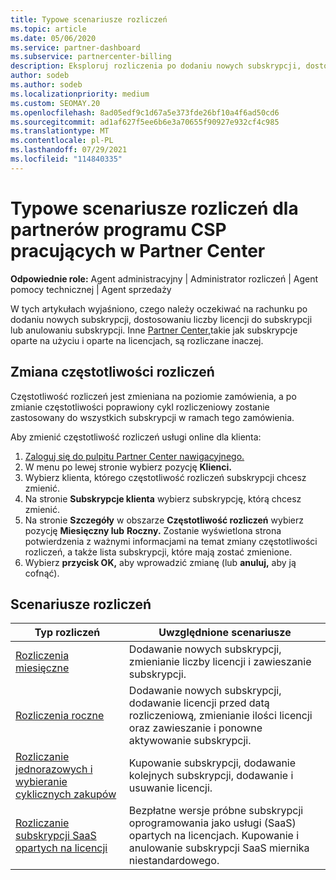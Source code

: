 ```yaml
---
title: Typowe scenariusze rozliczeń
ms.topic: article
ms.date: 05/06/2020
ms.service: partner-dashboard
ms.subservice: partnercenter-billing
description: Eksploruj rozliczenia po dodaniu nowych subskrypcji, dostosowaniu liczby licencji lub anulowaniu subskrypcji. Zobacz, czym różnią się subskrypcje oparte na użyciu i na licencjach.
author: sodeb
ms.author: sodeb
ms.localizationpriority: medium
ms.custom: SEOMAY.20
ms.openlocfilehash: 8ad05edf9c1d67a5e373fde26bf10a4f6ad50cd6
ms.sourcegitcommit: ad1af627f5ee6b6e3a70655f90927e932cf4c985
ms.translationtype: MT
ms.contentlocale: pl-PL
ms.lasthandoff: 07/29/2021
ms.locfileid: "114840335"
---
```

# <a name="common-billing-scenarios-for-csp-program-partners-working-in-partner-center"></a>Typowe scenariusze rozliczeń dla partnerów programu CSP pracujących w Partner Center

**Odpowiednie role:** Agent administracyjny | Administrator rozliczeń | Agent pomocy technicznej | Agent sprzedaży

W tych artykułach wyjaśniono, czego należy oczekiwać na rachunku po dodaniu nowych subskrypcji, dostosowaniu liczby licencji do subskrypcji lub anulowaniu subskrypcji. Inne [Partner Center,](./billing-basics.md)takie jak subskrypcje oparte na użyciu i oparte na licencjach, są rozliczane inaczej.


## <a name="change-billing-frequency"></a>Zmiana częstotliwości rozliczeń

Częstotliwość rozliczeń jest zmieniana na poziomie zamówienia, a po zmianie częstotliwości poprawiony cykl rozliczeniowy zostanie zastosowany do wszystkich subskrypcji w ramach tego zamówienia. 

Aby zmienić częstotliwość rozliczeń usługi online dla klienta:

1. [Zaloguj się do pulpitu Partner Center nawigacyjnego.](https://partner.microsoft.com/dashboard/home)
2. W menu po lewej stronie wybierz pozycję **Klienci.**
3. Wybierz klienta, którego częstotliwość rozliczeń subskrypcji chcesz zmienić.
4. Na stronie **Subskrypcje klienta** wybierz subskrypcję, którą chcesz zmienić.
5. Na stronie **Szczegóły** w obszarze **Częstotliwość rozliczeń** wybierz pozycję **Miesięczny lub** **Roczny.** Zostanie wyświetlona strona potwierdzenia z ważnymi informacjami na temat zmiany częstotliwości rozliczeń, a także lista subskrypcji, które mają zostać zmienione.
6. Wybierz **przycisk OK,** aby wprowadzić zmianę (lub **anuluj,** aby ją cofnąć).

## <a name="billing-scenarios"></a>Scenariusze rozliczeń

| Typ rozliczeń | Uwzględnione scenariusze |
| --------------- | ----------------- |
| [Rozliczenia miesięczne](common-billing-scenarios-monthly.md) | Dodawanie nowych subskrypcji, zmienianie liczby licencji i zawieszanie subskrypcji. |
| [Rozliczenia roczne](common-billing-scenarios-annual.md) | Dodawanie nowych subskrypcji, dodawanie licencji przed datą rozliczeniową, zmienianie ilości licencji oraz zawieszanie i ponowne aktywowanie subskrypcji. |
| [Rozliczanie jednorazowych i wybieranie cyklicznych zakupów](common-billing-scenarios-onetime-recurring.md) | Kupowanie subskrypcji, dodawanie kolejnych subskrypcji, dodawanie i usuwanie licencji. |
| [Rozliczanie subskrypcji SaaS opartych na licencji](common-billing-scenarios-saas.md) | Bezpłatne wersje próbne subskrypcji oprogramowania jako usługi (SaaS) opartych na licencjach. Kupowanie i anulowanie subskrypcji SaaS miernika niestandardowego. |